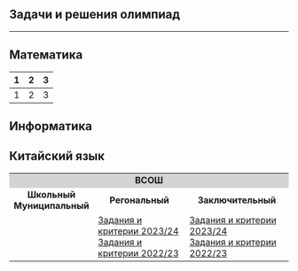 ## Задачи и решения олимпиад
*****************************************************************
## Математика

|1|2|3|
|-----|-------------|-------|
|1|2|3|

## Информатика

## Китайский язык
<table>
<tr bgcolor="#D3D3D3">
<td colspan="3" align="center"><b>ВСОШ</b></td>
</tr>
<tr  align="center">
<td><b>Школьный<br>Муниципальный</b></td>
<td><b>Регональный</b></td>
<td><b>Заключительный</b></td>
</tr><tr>
<td></td><td><a href="https://vso.edsoo.ru/index.php/s/bjedtmikXgQtTjA/download/%D0%9A%D0%B8%D1%82%D0%B0%D0%B9%D1%81%D0%BA%D0%B8%D0%B9%20%D1%8F%D0%B7%D1%8B%D0%BA%20%D0%A0%D0%AD%20%D0%92%D1%81%D0%9E%D0%A8%202023-24.zip">
Задания и критерии 2023/24</a><br>
<a href="https://vso.edsoo.ru/index.php/s/sXD5Sz7fCxFBi5m/download/%D0%9A%D0%B8%D1%82%D0%B0%D0%B9%D1%81%D0%BA%D0%B8%D0%B9%20%D1%8F%D0%B7%D1%8B%D0%BA%20%D0%A0%D0%AD%20%D0%92%D1%81%D0%9E%D0%A8%202022-23.zip">
Задания и критерии 2022/23</a></td>
<td><a href="https://vso.edsoo.ru/index.php/s/8gcKDY42i9EpMC4/download/%D0%9A%D0%B8%D1%82%D0%B0%D0%B9%D1%81%D0%BA%D0%B8%D0%B9%20%D1%8F%D0%B7%D1%8B%D0%BA%20%D0%97%D0%AD%20%D0%92%D1%81%D0%9E%D0%A8%202023-24.zip">
Задания и критерии 2023/24</a><br><a href="https://vso.edsoo.ru/index.php/s/M7npcYxwap6eMWD/download/%D0%9A%D0%B8%D1%82%D0%B0%D0%B9%D1%81%D0%BA%D0%B8%D0%B9%20%D1%8F%D0%B7%D1%8B%D0%BA%20%D0%97%D0%AD%20%D0%92%D1%81%D0%9E%D0%A8%202022-23.zip">
Задания и критерии 2022/23</a>
</td>
</tr>
</table>








  